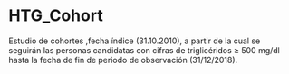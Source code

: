# HTG_Cohort
Estudio de cohortes ,fecha índice (31.10.2010), a partir de la cual se seguirán las personas candidatas con cifras de triglicéridos ≥ 500 mg/dl hasta la fecha de fin de periodo de observación (31/12/2018).  
